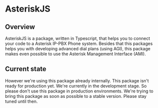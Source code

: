 # AsteriskJS

## Overview

AsteriskJS is a package, written in Typescript, that helps you to connect your code to a Asterisk IP-PBX Phone system.
Besides that this packages helps you with developing advanced dial plans (using AGI), this package makes even possible
to use the Asterisk Management Interface (AMI).

## Current state

However we're using this package already internally. This package isn't ready for production yet. We're currently in
 the development stage. So please don't use this package in production environments. We're trying to bring this
 package as soon as possible to a stable version. Please stay tuned until then.
